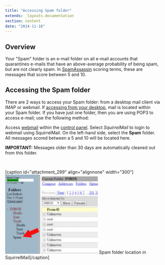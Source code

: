 ```yaml
---
title: "Accessing Spam folder"
extends: _layouts.documentation
section: content
date: "2014-11-18"
---
```


## Overview

Your "Spam" folder is an e-mail folder on all e-mail accounts that quarantines e-mails that have an above-average probability of being spam, but are not clearly spam. In [SpamAssassin](/docs/e-mail/improving-mail-filter-performance/ "Improving mail filter performance") scoring terms, these are messages that score between 5 and 10.

## Accessing the Spam folder

There are 2 ways to access your Spam folder: from a desktop mail client via IMAP or webmail. If [accessing from your desktop](/docs/e-mail/accessing-e-mail/ "Accessing e-mail"), mail is located within your Spam folder. If you have just one folder, then you are using POP3 to access e-mail; use the following method:

Access [webmail](/docs/e-mail/accessing-e-mail/ "Accessing e-mail") within the [control panel](/docs/control-panel/logging-into-the-control-panel/ "Logging into the control panel"). Select _SquirrelMail_ to login to webmail using SquirrelMail. On the left-hand side, select the **Spam** folder. All messages scored between a 5 and 10 will be located here.

**IMPORTANT:** Messages older than 30 days are automatically cleaned out from this folder.

 

\[caption id="attachment\_299" align="alignnone" width="300"\][![Spam folder location in SquirrelMail](images/spam-folder-location-sqmail-300x256.png)](/docs/wp-content/uploads/2014/11/spam-folder-location-sqmail.png) Spam folder location in SquirrelMail\[/caption\]
